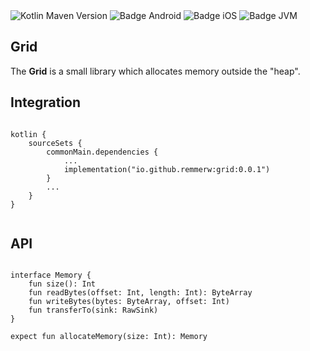 <div>
    <div>
        <img src="https://img.shields.io/maven-central/v/io.github.remmerw/grid" alt="Kotlin Maven Version" />
        <img src="https://img.shields.io/badge/Platform-Android-brightgreen.svg?logo=android" alt="Badge Android" />
        <img src="https://img.shields.io/badge/Platform-iOS%20%2F%20macOS-lightgrey.svg?logo=apple" alt="Badge iOS" />
        <img src="https://img.shields.io/badge/Platform-JVM-8A2BE2.svg?logo=openjdk" alt="Badge JVM" />
    </div>
</div>

## Grid

The **Grid** is a small library which allocates memory outside the "heap".


## Integration

```
    
kotlin {
    sourceSets {
        commonMain.dependencies {
            ...
            implementation("io.github.remmerw:grid:0.0.1")
        }
        ...
    }
}
    
```

## API

```
    
interface Memory {
    fun size(): Int
    fun readBytes(offset: Int, length: Int): ByteArray
    fun writeBytes(bytes: ByteArray, offset: Int)
    fun transferTo(sink: RawSink)
}

expect fun allocateMemory(size: Int): Memory
    
```

